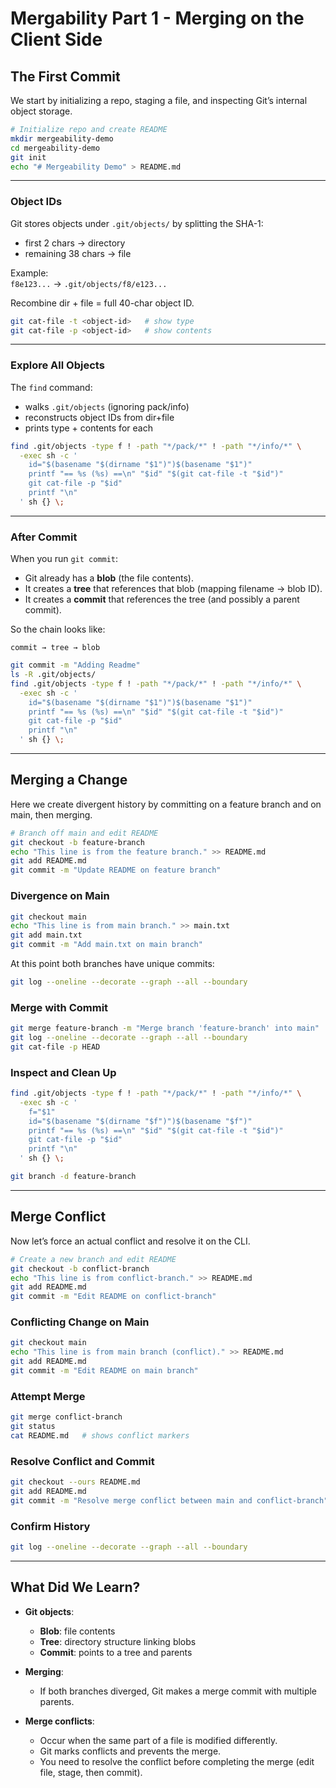 # Mergability Part 1 - Merging on the Client Side

## The First Commit

We start by initializing a repo, staging a file, and inspecting Git’s internal object storage.

```sh
# Initialize repo and create README
mkdir mergeability-demo
cd mergeability-demo
git init
echo "# Mergeability Demo" > README.md
```

--- 

### Object IDs

Git stores objects under `.git/objects/` by splitting the SHA-1:  
- first 2 chars → directory  
- remaining 38 chars → file  

Example:  
`f8e123...` → `.git/objects/f8/e123...`  

Recombine dir + file = full 40-char object ID.  

```sh
git cat-file -t <object-id>   # show type
git cat-file -p <object-id>   # show contents
```

---

### Explore All Objects  

The `find` command:  
- walks `.git/objects` (ignoring pack/info)  
- reconstructs object IDs from dir+file  
- prints type + contents for each  

```sh
find .git/objects -type f ! -path "*/pack/*" ! -path "*/info/*" \
  -exec sh -c '
    id="$(basename "$(dirname "$1")")$(basename "$1")"
    printf "== %s (%s) ==\n" "$id" "$(git cat-file -t "$id")"
    git cat-file -p "$id"
    printf "\n"
  ' sh {} \;
```

---

### After Commit  

When you run `git commit`:  
- Git already has a **blob** (the file contents).  
- It creates a **tree** that references that blob (mapping filename → blob ID).  
- It creates a **commit** that references the tree (and possibly a parent commit).  

So the chain looks like:  

```
commit → tree → blob
```  

```sh
git commit -m "Adding Readme"
ls -R .git/objects/
find .git/objects -type f ! -path "*/pack/*" ! -path "*/info/*" \
  -exec sh -c '
    id="$(basename "$(dirname "$1")")$(basename "$1")"
    printf "== %s (%s) ==\n" "$id" "$(git cat-file -t "$id")"
    git cat-file -p "$id"
    printf "\n"
  ' sh {} \;
```

---

## Merging a Change

Here we create divergent history by committing on a feature branch and on main, then merging.

```sh
# Branch off main and edit README
git checkout -b feature-branch
echo "This line is from the feature branch." >> README.md
git add README.md
git commit -m "Update README on feature branch"
```

### Divergence on Main

```sh
git checkout main
echo "This line is from main branch." >> main.txt
git add main.txt
git commit -m "Add main.txt on main branch"
```

At this point both branches have unique commits:

```sh
git log --oneline --decorate --graph --all --boundary
```

### Merge with Commit

```sh
git merge feature-branch -m "Merge branch 'feature-branch' into main"
git log --oneline --decorate --graph --all --boundary
git cat-file -p HEAD
```

### Inspect and Clean Up

```sh
find .git/objects -type f ! -path "*/pack/*" ! -path "*/info/*" \
  -exec sh -c '
    f="$1"
    id="$(basename "$(dirname "$f")")$(basename "$f")"
    printf "== %s (%s) ==\n" "$id" "$(git cat-file -t "$id")"
    git cat-file -p "$id"
    printf "\n"
  ' sh {} \;

git branch -d feature-branch
```

---

## Merge Conflict

Now let’s force an actual conflict and resolve it on the CLI.

```sh
# Create a new branch and edit README
git checkout -b conflict-branch
echo "This line is from conflict-branch." >> README.md
git add README.md
git commit -m "Edit README on conflict-branch"
```

### Conflicting Change on Main

```sh
git checkout main
echo "This line is from main branch (conflict)." >> README.md
git add README.md
git commit -m "Edit README on main branch"
```

### Attempt Merge

```sh
git merge conflict-branch
git status
cat README.md   # shows conflict markers
```

### Resolve Conflict and Commit

```sh
git checkout --ours README.md
git add README.md
git commit -m "Resolve merge conflict between main and conflict-branch"
```

### Confirm History

```sh
git log --oneline --decorate --graph --all --boundary
```

---

## What Did We Learn?

- **Git objects**:  
  - **Blob**: file contents  
  - **Tree**: directory structure linking blobs  
  - **Commit**: points to a tree and parents  

- **Merging**:  
  - If both branches diverged, Git makes a merge commit with multiple parents.  

- **Merge conflicts**:  
  - Occur when the same part of a file is modified differently.  
  - Git marks conflicts and prevents the merge.  
  - You need to resolve the conflict before completing the merge (edit file, stage, then commit).  